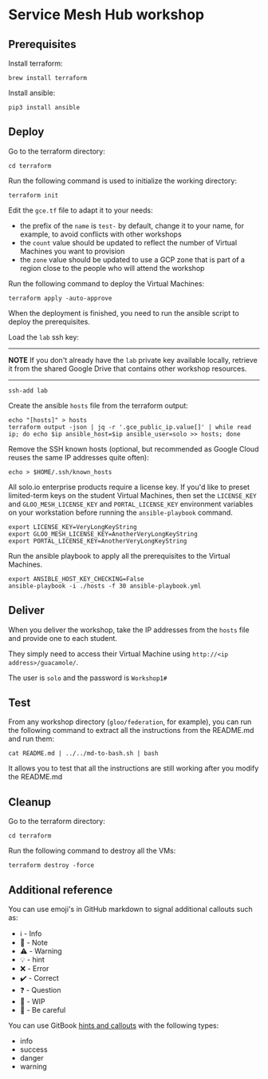 # Service Mesh Hub workshop

## Prerequisites

Install terraform:

```shell
brew install terraform
```

Install ansible:

```shell
pip3 install ansible
```

## Deploy

Go to the terraform directory:

```shell
cd terraform
```

Run the following command is used to initialize the working directory:

```shell
terraform init
```

Edit the `gce.tf` file to adapt it to your needs:

- the prefix of the `name` is `test-` by default, change it to your name, for example, to avoid conflicts with other workshops
- the `count` value should be updated to reflect the number of Virtual Machines you want to provision
- the `zone` value should be updated to use a GCP zone that is part of a region close to the people who will attend the workshop

Run the following command to deploy the Virtual Machines:

```shell
terraform apply -auto-approve
```

When the deployment is finished, you need to run the ansible script to deploy the prerequisites.

Load the `lab` ssh key:

---

**NOTE**
If you don't already have the `lab` private key available locally, retrieve it from the shared Google Drive that contains other workshop resources.

---

```shell
ssh-add lab
```

Create the ansible `hosts` file from the terraform output:

```shell
echo "[hosts]" > hosts
terraform output -json | jq -r '.gce_public_ip.value[]' | while read ip; do echo $ip ansible_host=$ip ansible_user=solo >> hosts; done
```

Remove the SSH known hosts (optional, but recommended as Google Cloud reuses the same IP addresses quite often):

```
echo > $HOME/.ssh/known_hosts
```

All solo.io enterprise products require a license key. If you'd like to preset limited-term keys on the student Virtual Machines, then set the `LICENSE_KEY` and `GLOO_MESH_LICENSE_KEY` and `PORTAL_LICENSE_KEY` environment variables on your workstation before running the `ansible-playbook` command.

```
export LICENSE_KEY=VeryLongKeyString
export GLOO_MESH_LICENSE_KEY=AnotherVeryLongKeyString
export PORTAL_LICENSE_KEY=AnotherVeryLongKeyString
```

Run the ansible playbook to apply all the prerequisites to the Virtual Machines.

```
export ANSIBLE_HOST_KEY_CHECKING=False
ansible-playbook -i ./hosts -f 30 ansible-playbook.yml
```

## Deliver

When you deliver the workshop, take the IP addresses from the `hosts` file and provide one to each student.

They simply need to access their Virtual Machine using `http://<ip address>/guacamole/`.

The user is `solo` and the password is `Workshop1#`

## Test

From any workshop directory (`gloo/federation`, for example), you can run the following command to extract all the instructions from the README.md and run them:

```
cat README.md | ../../md-to-bash.sh | bash
```

It allows you to test that all the instructions are still working after you modify the README.md

## Cleanup

Go to the terraform directory:

```
cd terraform
```

Run the following command to destroy all the VMs:

```
terraform destroy -force
```

## Additional reference

You can use emoji's in GitHub markdown to signal additional callouts such as:

- :information_source: - Info
- :memo: - Note
- :warning: - Warning
- :bulb: - hint
- :x: - Error
- :heavy_check_mark: - Correct
- :question: - Question
- :construction: - WIP
- :eyes: - Be careful

You can use GitBook [hints and callouts](https://docs.gitbook.com/editing-content/markdown#hints-and-callouts) with the following types:

- info
- success
- danger
- warning
